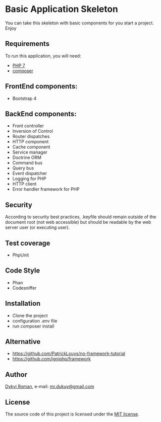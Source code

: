 # Basic Application Skeleton

You can take this skeleton with basic components for you start a project. Enjoy

## Requirements

To run this application, you will need:

 * [PHP 7](https://secure.php.net/downloads.php)
 * [composer](https://getcomposer.org/) 

## FrontEnd components:
 * Bootstrap 4
 
## BackEnd components:
 * Front controller 
 * Inversion of Control
 * Router dispatches
 * HTTP component
 * Cache component
 * Service manager
 * Doctrine ORM
 * Command bus
 * Query bus
 * Event dispatcher
 * Logging for PHP
 * HTTP client
 * Error handler framework for PHP  

## Security

According to security best practices, .keyfile should remain outside of the document root (not web accessible) but should be readable by the web server user (or executing user).

## Test coverage
 * PhpUnit
 
## Code Style 
 * Phan
 * Codesniffer

## Installation
 + Clone the project
 + configuration .env file
 + run composer install
 
## Alternative

* https://github.com/PatrickLouys/no-framework-tutorial
* https://github.com/igniphp/framework

## Author
[Dykyi Roman](https://www.linkedin.com/in/roman-dykyi-43428543/), e-mail: [mr.dukuy@gmail.com](mailto:mr.dukuy@gmail.com)

## License
The source code of this project is licensed under the [MIT license](https://opensource.org/licenses/mit-license.php).
